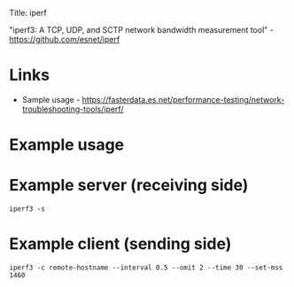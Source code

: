 Title: iperf

"iperf3: A TCP, UDP, and SCTP network bandwidth measurement tool" - <https://github.com/esnet/iperf>

# Links

- Sample usage - <https://fasterdata.es.net/performance-testing/network-troubleshooting-tools/iperf/>

# Example usage

# Example server (receiving side)

```
iperf3 -s
```

# Example client (sending side)

```
iperf3 -c remote-hostname --interval 0.5 --omit 2 --time 30 --set-mss 1460
```
